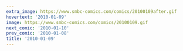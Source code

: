 ```yaml
---
extra_image: https://www.smbc-comics.com/comics/20100109after.gif
hovertext: '2010-01-09'
image: https://www.smbc-comics.com/comics/20100109.gif
next_comic: '2010-01-10'
prev_comic: '2010-01-08'
title: '2010-01-09'
---
```


